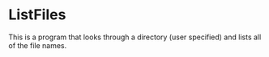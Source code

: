 # ListFiles

This is a program that looks through a directory (user specified) and lists all of the file names.
